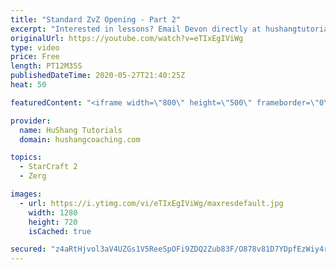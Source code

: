 ```yaml
---
title: "Standard ZvZ Opening - Part 2"
excerpt: "Interested in lessons? Email Devon directly at hushangtutorials@outlook.com ------------------------------------------------------------------------------------------------------- Want to support HuShang Tutorials directly? Patreon is a website where you can contribute a monthly donation that will help"
originalUrl: https://youtube.com/watch?v=eTIxEgIViWg
type: video
price: Free
length: PT12M35S
publishedDateTime: 2020-05-27T21:40:25Z
heat: 50

featuredContent: "<iframe width=\"800\" height=\"500\" frameborder=\"0\" src=\"https://www.youtube.com/embed/eTIxEgIViWg\" allow=\"accelerometer; autoplay; encrypted-media; gyroscope; picture-in-picture\" allowfullscreen></iframe>"

provider:
  name: HuShang Tutorials
  domain: hushangcoaching.com

topics:
  - StarCraft 2
  - Zerg

images:
  - url: https://i.ytimg.com/vi/eTIxEgIViWg/maxresdefault.jpg
    width: 1280
    height: 720
    isCached: true

secured: "z4aRtHjvol3aV4UZGs1V5ReeSpOFi9ZDQ2Zub83F/O878v81D7YDpfEzWiy4rGtDFaAx79QvOznacKZ/WHEbpQXMzM4kH7TuWaLAaxPJRJNw4UsR6WQHhvHXvhdj1l17rE14amn/3PI0/DV/IEHmxpExcQPlZZcaS0pNJcrJmmu/c1PDi6CnRk4wGSTX5luKPmMLvvSBpPKsQ7uV08KyzitaV71gn8bmkExAjcuiMM5YzoCJOlRy4amflSpe3aJav1gcuw3K7tP59ZEzzr4pdt/1F3iWOkfP9Xh0cEyn/wIgKjOLS84dkBTH4k1A8bkikg+D8NFKQLK8AvEhZLMzX2PtUTGB00CSjzYTbIn4ZrHAU0FLt99nsnp4YlxF7tqr3o20yPeQ/VTM5lylsMGFal1YRNVgFyNE05FcTYgeSWg=;WmwMTk3AUu6EuUdRNJHvfQ=="
---
```


